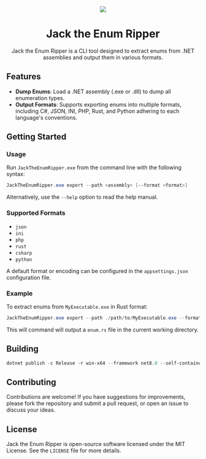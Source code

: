 <p align="center">
	<img src="https://github.com/tolik518/JackTheEnumRipper/assets/3026792/2bd482c4-ef87-40fd-aa16-57c87af617de">
</p>
<h1 align="center">Jack the Enum Ripper</h1>

<p align="center">
	Jack the Enum Ripper is a CLI tool designed to extract enums from .NET assemblies and output them in various formats.
</p>

## Features

- **Dump Enums**: Load a .NET assembly (.exe or .dll) to dump all enumeration types.
- **Output Formats**: Supports exporting enums into multiple formats, including C#, JSON, INI, PHP, Rust, and Python adhering to each language's conventions.

## Getting Started

### Usage

Run `JackTheEnumRipper.exe` from the command line with the following syntax:

```powershell
JackTheEnumRipper.exe export --path <assembly> [--format <format>]
```

Alternatively, use the `--help` option to read the help manual.

### Supported Formats

- `json`
- `ini`
- `php`
- `rust`
- `csharp`
- `python`

A default format or encoding can be configured in the `appsettings.json` configuration file.

### Example

To extract enums from `MyExecutable.exe` in Rust format:

```powershell
JackTheEnumRipper.exe export --path ./path/to/MyExecutable.exe --format rust
```

This will command will output a `enum.rs` file in the current working directory.

## Building

```powershell
dotnet publish -c Release -r win-x64 --framework net8.0 --self-contained -o ./bin/publish/release
```

## Contributing

Contributions are welcome! If you have suggestions for improvements, please fork the repository and submit a pull request, or open an issue to discuss your ideas.

## License

Jack the Enum Ripper is open-source software licensed under the MIT License. See the `LICENSE` file for more details.
